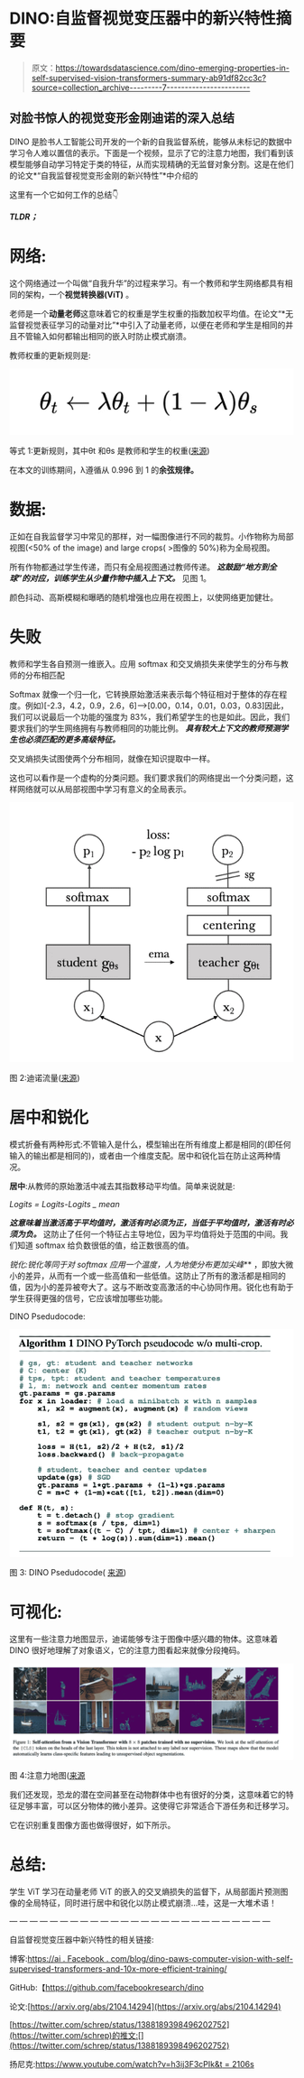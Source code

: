 # DINO:自监督视觉变压器中的新兴特性摘要

> 原文：<https://towardsdatascience.com/dino-emerging-properties-in-self-supervised-vision-transformers-summary-ab91df82cc3c?source=collection_archive---------7----------------------->

## 对脸书惊人的视觉变形金刚迪诺的深入总结

DINO 是脸书人工智能公司开发的一个新的自我监督系统，能够从未标记的数据中学习令人难以置信的表示。下面是一个视频，显示了它的注意力地图，我们看到该模型能够自动学习特定于类的特征，从而实现精确的无监督对象分割。这是在他们的论文*“自我监督视觉变形金刚的新兴特性”*中介绍的

这里有一个它如何工作的总结👇

***TLDR；***

# **网络:**

这个网络通过一个叫做“自我升华”的过程来学习。有一个教师和学生网络都具有相同的架构，一个**视觉转换器(ViT)** 。

老师是一个**动量老师**这意味着它的权重是学生权重的指数加权平均值。在论文“*无监督视觉表征学习的动量对比”*中引入了动量老师，以便在老师和学生是相同的并且不管输入如何都输出相同的嵌入时防止模式崩溃。

教师权重的更新规则是:

![](img/76647e5b6cbd12fa8a0306a6b951035e.png)

等式 1:更新规则，其中θt 和θs 是教师和学生的权重([来源](https://arxiv.org/abs/2104.14294))

在本文的训练期间，λ遵循从 0.996 到 1 的**余弦规律。**

# 数据:

正如在自我监督学习中常见的那样，对一幅图像进行不同的裁剪。小作物称为局部视图(<50% of the image) and large crops( >图像的 50%)称为全局视图。

所有作物都通过学生传递，而只有全局视图通过教师传递。 ***这鼓励“地方到全球”的对应，训练学生从少量作物中插入上下文。*** 见图 1。

颜色抖动、高斯模糊和曝晒的随机增强也应用在视图上，以使网络更加健壮。

# 失败

教师和学生各自预测一维嵌入。应用 softmax 和交叉熵损失来使学生的分布与教师的分布相匹配

Softmax 就像一个归一化，它转换原始激活来表示每个特征相对于整体的存在程度。例如)[-2.3，4.2，0.9，2.6，6]-->[0.00，0.14，0.01，0.03，0.83]因此，我们可以说最后一个功能的强度为 83%，我们希望学生的也是如此。因此，我们要求我们的学生网络拥有与教师相同的功能比例。 ***具有较大上下文的教师预测学生也必须匹配的更多高级特征。***

交叉熵损失试图使两个分布相同，就像在知识提取中一样。

这也可以看作是一个虚构的分类问题。我们要求我们的网络提出一个分类问题，这样网络就可以从局部视图中学习有意义的全局表示。

![](img/644617a830b992887a0cf3285ddb9949.png)

图 2:迪诺流量([来源](https://arxiv.org/abs/2104.14294))

# 居中和锐化

模式折叠有两种形式:不管输入是什么，模型输出在所有维度上都是相同的(即任何输入的输出都是相同的)，或者由一个维度支配。居中和锐化旨在防止这两种情况。

**居中**:从教师的原始激活中减去其指数移动平均值。简单来说就是:

*Logits = Logits-Logits _ mean*

***这意味着当激活高于平均值时，激活有时必须为正，当低于平均值时，激活有时必须为负。*** 这防止了任何一个特征占主导地位，因为平均值将处于范围的中间。我们知道 softmax 给负数很低的值，给正数很高的值。

**锐化*:锐化等同于对 softmax 应用一个温度，人为地使分布更加尖峰*** ，即放大微小的差异，从而有一个或一些高值和一些低值。这防止了所有的激活都是相同的值，因为小的差异被夸大了。这与不断改变高激活的中心协同作用。锐化也有助于学生获得更强的信号，它应该增加哪些功能。

DINO Psedudocode:

![](img/43bf6db89dab11ac76a85f632b93eb82.png)

图 3: DINO Psedudocode( [来源](https://arxiv.org/abs/2104.14294))

# 可视化:

这里有一些注意力地图显示，迪诺能够专注于图像中感兴趣的物体。这意味着 DINO 很好地理解了对象语义，它的注意力图看起来就像分段掩码。

![](img/8a1f8b60adc229ed670262642ec59972.png)

图 4:注意力地图([来源](https://arxiv.org/abs/2104.14294)

我们还发现，恐龙的潜在空间甚至在动物群体中也有很好的分类，这意味着它的特征足够丰富，可以区分物体的微小差异。这使得它非常适合下游任务和迁移学习。

它在识别重复图像方面也做得很好，如下所示。

# 总结:

学生 ViT 学习在动量老师 ViT 的嵌入的交叉熵损失的监督下，从局部面片预测图像的全局特征，同时进行居中和锐化以防止模式崩溃…哇，这是一大堆术语！

— — — — — — — — — — — — — — — — — — — — — — — — — —

自监督视觉变压器中新兴特性的相关链接:

博客:[https://ai . Facebook . com/blog/dino-paws-computer-vision-with-self-supervised-transformers-and-10x-more-efficient-training/](https://ai.facebook.com/blog/dino-paws-computer-vision-with-self-supervised-transformers-and-10x-more-efficient-training/)

GitHub:【https://github.com/facebookresearch/dino 

论文:[https://arxiv.org/abs/2104.14294](https://arxiv.org/abs/2104.14294)

[https://twitter.com/schrep/status/1388189398496202752](https://twitter.com/schrep)的推文:[](https://twitter.com/schrep/status/1388189398496202752)

扬尼克:[https://www.youtube.com/watch?v=h3ij3F3cPIk&t = 2106s](https://www.youtube.com/watch?v=h3ij3F3cPIk&t=2106s)